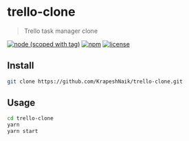 # trello-clone

> Trello task manager clone

[![node (scoped with tag)](https://img.shields.io/node/v/@stdlib/stdlib/latest.svg?style=flat-square)]()
[![npm](https://img.shields.io/npm/v/npm.svg?style=flat-square)]()
[![license](https://img.shields.io/github/license/mashape/apistatus.svg?style=flat-square)]()

## Install

```bash
git clone https://github.com/KrapeshNaik/trello-clone.git
```

## Usage

```bash
cd trello-clone
yarn
yarn start
```
